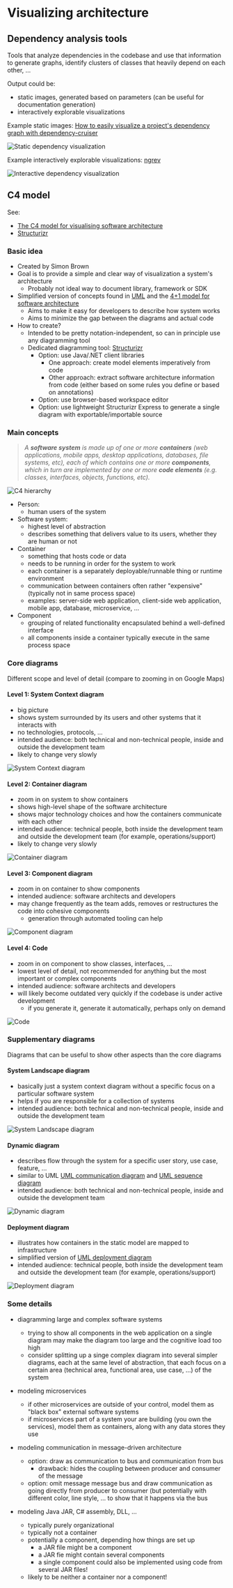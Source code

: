# Visualizing architecture

## Dependency analysis tools

Tools that analyze dependencies in the codebase and use that information to generate graphs, identify clusters of classes that heavily depend on each other, ...

Output could be:

- static images, generated based on parameters (can be useful for documentation generation)
- interactively explorable visualizations

Example static images: [How to easily visualize a project's dependency graph with dependency-cruiser](https://www.netlify.com/blog/2018/08/23/how-to-easily-visualize-a-projects-dependency-graph-with-dependency-cruiser/)

![Static dependency visualization](_img/Visualizing-architecture/static-dependency-visualization.png)

Example interactively explorable visualizations: [ngrev](https://github.com/mgechev/ngrev)

![Interactive dependency visualization](_img/Visualizing-architecture/interactive-dependency-visualization.png)

## C4 model

See:

- [The C4 model for visualising software architecture](https://c4model.com/)
- [Structurizr](https://structurizr.com/)

### Basic idea

- Created by Simon Brown
- Goal is to provide a simple and clear way of visualization a system's architecture
  - Probably not ideal way to document library, framework or SDK
- Simplified version of concepts found in [UML](https://en.wikipedia.org/wiki/Unified_Modeling_Language) and the [4+1 model for software architecture](https://en.wikipedia.org/wiki/4%2B1_architectural_view_model)
  - Aims to make it easy for developers to describe how system works
  - Aims to minimize the gap between the diagrams and actual code
- How to create?
  - Intended to be pretty notation-independent, so can in principle use any diagramming tool
  - Dedicated diagramming tool: [Structurizr](https://structurizr.com/)
    - Option: use Java/.NET client libraries
      - One approach: create model elements imperatively from code
      - Other approach: extract software architecture information from code (either based on some rules you define or based on annotations)
    - Option: use browser-based workspace editor
    - Option: use lightweight Structurizr Express to generate a single diagram with exportable/importable source

### Main concepts

> *A **software system** is made up of one or more **containers** (web applications, mobile apps, desktop applications, databases, file systems, etc), each of which contains one or more **components**, which in turn are implemented by one or more **code elements** (e.g. classes, interfaces, objects, functions, etc).*

![C4 hierarchy](_img/Visualizing-architecture/c4-hierarchy.png)

- Person: 
  - human users of the system
- Software system: 
  - highest level of abstraction
  - describes something that delivers value to its users, whether they are human or not
- Container
  - something that hosts code or data
  - needs to be running in order for the system to work
  - each container is a separately deployable/runnable thing or runtime environment
  - communication between containers often rather "expensive" (typically not in same process space)
  - examples: server-side web application, client-side web application, mobile app, database, microservice, ...
- Component
  - grouping of related functionality encapsulated behind a well-defined interface
  - all components inside a container typically execute in the same process space

### Core diagrams

Different scope and level of detail (compare to zooming in on Google Maps)

#### Level 1: System Context diagram

- big picture
- shows system surrounded by its users and other systems that it interacts with
- no technologies, protocols, ...
- intended audience: both technical and non-technical people, inside and outside the development team
- likely to change very slowly

![System Context diagram](_img/Visualizing-architecture/c4-system-context-diagram.png)

#### Level 2: Container diagram

- zoom in on system to show containers
- shows high-level shape of the software architecture
- shows major technology choices and how the containers communicate with each other
- intended audience: technical people, both inside the development team and outside the development team (for example, operations/support)
- likely to change very slowly

![Container diagram](_img/Visualizing-architecture/c4-container-diagram.png)

#### Level 3: Component diagram

- zoom in on container to show components
- intended audience: software architects and developers
- may change frequently as the team adds, removes or restructures the code into cohesive components
  - generation through automated tooling can help

![Component diagram](_img/Visualizing-architecture/c4-component-diagram.png)

#### Level 4: Code

- zoom in on component to show classes, interfaces, ...
- lowest level of detail, not recommended for anything but the most important or complex components
- intended audience: software architects and developers
- will likely become outdated very quickly if the codebase is under active development
  - if you generate it, generate it automatically, perhaps only on demand

![Code](_img/Visualizing-architecture/c4-code.png)

### Supplementary diagrams

Diagrams that can be useful to show other aspects than the core diagrams

#### System Landscape diagram

- basically just a system context diagram without a specific focus on a particular software system
- helps if you are responsible for a collection of systems
- intended audience: both technical and non-technical people, inside and outside the development team

![System Landscape diagram](_img/Visualizing-architecture/c4-system-landscape-diagram.png)

#### Dynamic diagram

- describes flow through the system for a specific user story, use case, feature, ...
- similar to UML [UML communication diagram](https://en.wikipedia.org/wiki/Communication_diagram) and [UML sequence diagram](https://en.wikipedia.org/wiki/Sequence_diagram)
- intended audience: both technical and non-technical people, inside and outside the development team

![Dynamic diagram](_img/Visualizing-architecture/c4-dynamic-diagram.png)

#### Deployment diagram

- illustrates how containers in the static model are mapped to infrastructure
- simplified version of [UML deployment diagram](https://en.wikipedia.org/wiki/Deployment_diagram)
- intended audience: technical people, both inside the development team and outside the development team (for example, operations/support)

![Deployment diagram](_img/Visualizing-architecture/c4-deployment-diagram.png)

### Some details

- diagramming large and complex software systems
  - trying to show all components in the web application on a single diagram may make the diagram too large and the cognitive load too high
  - consider splitting up a singe complex diagram into several simpler diagrams, each at the same level of abstraction, that each focus on a certain area (technical area, functional area, use case, ...) of the system

- modeling microservices
  - if other microservices are outside of your control, model them as "black box" external software systems
  - if microservices part of a system your are building (you own the services), model them as containers, along with any data stores they use
- modeling communication in message-driven architecture
  - option: draw as communication to bus and communication from bus
    - drawback: hides the coupling between producer and consumer of the message
  - option: omit message message bus and draw communication as going directly from producer to consumer (but potentially with different color, line style, ... to show that it happens via the bus
- modeling Java JAR, C# assembly, DLL, ...
  - typically purely organizational
  - typically not a container
  - potentially a component, depending how things are set up
    - a JAR file might be a component
    - a JAR fie might contain several components
    - a single component could also be implemented using code from several JAR files!
  - likely to be neither a container nor a component!
